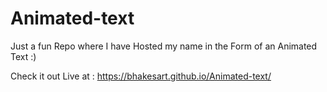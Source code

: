 # Animated-text

Just a fun Repo where I have Hosted my name in the Form of an Animated Text :)

Check it out Live at : https://bhakesart.github.io/Animated-text/
